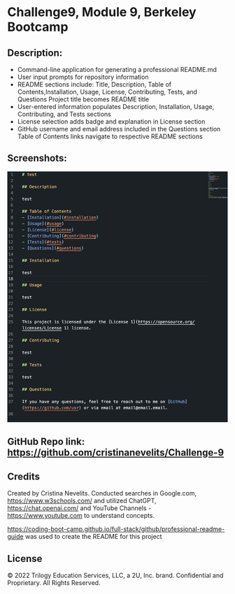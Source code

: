 # Challenge9, Module 9, Berkeley Bootcamp

## Description: 

- Command-line application for generating a professional README.md
- User input prompts for repository information
- README sections include: Title, Description, Table of Contents,Installation, Usage, License, Contributing, Tests, and Questions
Project title becomes README title
- User-entered information populates Description, Installation, Usage, Contributing, and Tests sections
- License selection adds badge and explanation in License section
- GitHub username and email address included in the Questions section
Table of Contents links navigate to respective README sections


## Screenshots:

![Screenshot#1](https://github.com/cristinanevelits/Challenge-9/blob/main/Develop/images/Screenshot%202023-10-25%20at%2011.16.23%20PM.png) 


## GitHub Repo link: https://github.com/cristinanevelits/Challenge-9

## Credits

Created by Cristina Nevelits. Conducted searches in Google.com, https://www.w3schools.com/ and utilized ChatGPT, https://chat.openai.com/ and YouTube Channels - https://www.youtube.com to understand concepts.

https://coding-boot-camp.github.io/full-stack/github/professional-readme-guide was used to create the README for this project

## License

© 2022 Trilogy Education Services, LLC, a 2U, Inc. brand. Confidential and Proprietary. All Rights Reserved.
